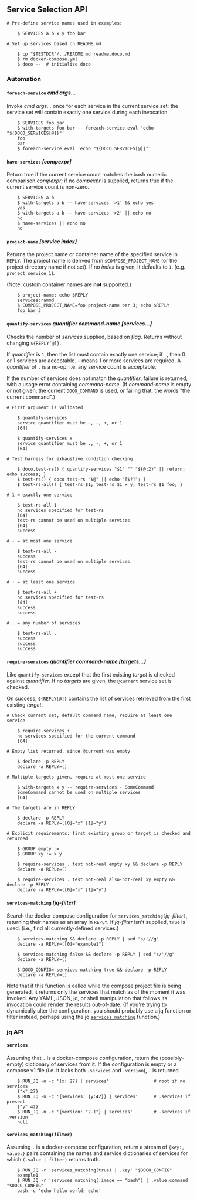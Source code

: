 ## Service Selection API

~~~shell
# Pre-define service names used in examples:

    $ SERVICES a b x y foo bar

# Set up services based on README.md

    $ cp "$TESTDIR"/../README.md readme.doco.md
    $ rm docker-compose.yml
    $ doco --  # initialize doco
~~~

### Automation

#### `foreach-service` *cmd args...*

Invoke *cmd args...* once for each service in the current service set; the service set will contain exactly one service during each invocation.

~~~shell
    $ SERVICES foo bar
    $ with-targets foo bar -- foreach-service eval 'echo "${DOCO_SERVICES[@]}"'
    foo
    bar
    $ foreach-service eval 'echo "${DOCO_SERVICES[@]}"'
~~~

#### `have-services` *[compexpr]*

Return true if the current service count matches the bash numeric comparison *compexpr*; if no *compexpr* is supplied, returns true if the current service count is non-zero.

~~~shell
    $ SERVICES a b
    $ with-targets a b -- have-services '>1' && echo yes
    yes
    $ with-targets a b -- have-services '>2' || echo no
    no
    $ have-services || echo no
    no
~~~

#### `project-name` *[service index]*

Returns the project name or container name of the specified service in `REPLY`.  The project name is derived from  `$COMPOSE_PROJECT_NAME` (or the project directory name if not set).  If no *index* is given, it defaults to `1`.  (e.g. `project_service_1`).

(Note: custom container names are **not** supported.)

~~~shell
    $ project-name; echo $REPLY
    servicescrammd
    $ COMPOSE_PROJECT_NAME=foo project-name bar 3; echo $REPLY
    foo_bar_3
~~~

#### `quantify-services` *quantifier command-name [services...]*

Checks the number of *services* supplied, based on *flag*.  Returns without changing `${REPLY[@]}`.

If *quantifier* is `1`, then the list must contain exactly one service; if `-`, then 0 or 1 services are acceptable.  `+` means 1 or more services are required.  A *quantifier* of `.` is a no-op; i.e. any service count is acceptable.

If the number of services does not match the *quantifier*, failure is returned, with a usage error containing *command-name*.  (If *command-name* is empty or not given, the current `DOCO_COMMAND` is used, or failing that, the words "the current command".)

~~~shell
# First argument is validated

    $ quantify-services
    service quantifier must be ., -, +, or 1
    [64]

    $ quantify-services x
    service quantifier must be ., -, +, or 1
    [64]

# Test harness for exhaustive condition checking

    $ doco.test-rs() { quantify-services "$1" "" "${@:2}" || return; echo success; }
    $ test-rs() { doco test-rs "$@" || echo "[$?]"; }
    $ test-rs-all() { test-rs $1; test-rs $1 x y; test-rs $1 foo; }

# 1 = exactly one service

    $ test-rs-all 1
    no services specified for test-rs
    [64]
    test-rs cannot be used on multiple services
    [64]
    success

# - = at most one service

    $ test-rs-all -
    success
    test-rs cannot be used on multiple services
    [64]
    success

# + = at least one service

    $ test-rs-all +
    no services specified for test-rs
    [64]
    success
    success

# . = any number of services

    $ test-rs-all .
    success
    success
    success
~~~

#### `require-services` *quantifier command-name [targets...]*

Like `quantify-services` except that the first existing *target* is checked against *quantifier*.  If no *targets* are given, the `@current` service set is checked.

On success, `${REPLY[@]}` contains the list of services retrieved from the first existing *target*.

~~~shell
# Check current set, default command name, require at least one service

    $ require-services +
    no services specified for the current command
    [64]

# Empty list returned, since @current was empty

    $ declare -p REPLY
    declare -a REPLY=()

# Multiple targets given, require at most one service

    $ with-targets x y -- require-services - SomeCommand
    SomeCommand cannot be used on multiple services
    [64]

# The targets are in REPLY

    $ declare -p REPLY
    declare -a REPLY=([0]="x" [1]="y")

# Explicit requirements: first existing group or target is checked and returned

    $ GROUP empty :=
    $ GROUP xy := x y

    $ require-services . test not-real empty xy && declare -p REPLY
    declare -a REPLY=()

    $ require-services . test not-real also-not-real xy empty && declare -p REPLY
    declare -a REPLY=([0]="x" [1]="y")
~~~

#### `services-matching` *[jq-filter]*

Search the docker compose configuration for `services_matching(`*jq-filter*`)`, returning their names as an array in `REPLY`.  If *jq-filter* isn't supplied, `true` is used.  (i.e., find all currently-defined services.)

~~~shell
    $ services-matching && declare -p REPLY | sed "s/'//g"
    declare -a REPLY=([0]="example1")

    $ services-matching false && declare -p REPLY | sed "s/'//g"
    declare -a REPLY=()

    $ DOCO_CONFIG= services-matching true && declare -p REPLY
    declare -a REPLY=()
~~~

Note that if this function is called while the compose project file is being generated, it returns only the services that match as of the moment it was invoked.  Any YAML, JSON, jq, or shell manipulation that follows its invocation could render the results out-of-date.  (If you're trying to dynamically alter the configuration, you should probably use a jq function or filter instead, perhaps using the jq [`services_matching`](#services_matchingfilter) function.)

### jq API

#### `services`

Assuming that `.` is a docker-compose configuration, return the (possibly-empty) dictionary of services from it.  If the configuration is empty or a compose v1 file (i.e. it lacks both `.services` and `.version`), `.` is returned.

~~~shell
    $ RUN_JQ -n -c '{x: 27} | services'                 # root if no services
    {"x":27}
    $ RUN_JQ -n -c '{services: {y:42}} | services'      # .services if present
    {"y":42}
    $ RUN_JQ -n -c '{version: "2.1"} | services'        # .services if .version
    null
~~~

#### `services_matching(filter)`

Assuming `.` is a docker-compose configuration, return a stream of `{key:, value:}` pairs containing the names and service dictionaries of services for which `(.value | filter)` returns truth.

~~~shell
    $ RUN_JQ -r 'services_matching(true) | .key' "$DOCO_CONFIG"
    example1
    $ RUN_JQ -r 'services_matching(.image == "bash") | .value.command' "$DOCO_CONFIG"
    bash -c 'echo hello world; echo'
~~~